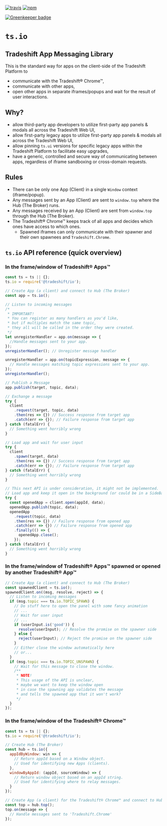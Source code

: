 [![travis][travis-image]][travis-url] [![npm][npm-image]][npm-url]

[travis-image]: https://travis-ci.org/Tradeshift/io.svg?branch=master
[travis-url]: https://travis-ci.org/Tradeshift/io
[npm-image]: https://img.shields.io/npm/v/@tradeshift/io.svg
[npm-url]: https://npmjs.org/package/@tradeshift/io
[![Greenkeeper badge](https://badges.greenkeeper.io/Tradeshift/io.svg)](https://greenkeeper.io/)

# `ts.io`

## Tradeshift App Messaging Library

This is the standard way for apps on the client-side of the Tradeshift Platform to

- communicate with the Tradeshift® Chrome™,
- communicate with other apps,
- open other apps in separate iframes/popups and wait for the result of user interactions.

## Why?

- allow third-party app developers to utilize first-party app panels & modals all across the Tradeshift Web UI,
- allow first-party legacy apps to utilize first-party app panels & modals all across the Tradeshift Web UI,
- allow pinning `ts.ui` versions for specific legacy apps within the Tradeshift Platform to facilitate easy upgrades,
- have a generic, controlled and secure way of communicating between apps, regardless of iframe sandboxing or cross-domain requests.

## Rules

- There can be only one App (Client) in a single `Window` context (iframe/popup).
- Any messages sent by an App (Client) are sent to `window.top` where the Hub (The Broker) runs.
- Any messages received by an App (Client) are sent from `window.top` through the Hub (The Broker).
- The Tradeshift® Chrome™ keeps track of all apps and decides which ones have access to which ones.
  - Spawned iframes can only communicate with their spawner and their own spawnees and `Tradeshift.Chrome`.

## `ts.io` API reference (quick overview)

### In the frame/window of Tradeshift® Apps™

```js
const ts = ts || {};
ts.io = require('@tradeshift/io');

// Create App (a client) and connect to Hub (The Broker)
const app = ts.io();

// Listen to incoming messages
/*
 * IMPORTANT!
 * You can register as many handlers as you'd like,
 * but if multiples match the same topic,
 * they all will be called in the order they were created.
 */
let unregisterHandler = app.on(message => {
  //Handle messages sent to your app.
});
unregisterHandler(); // Unregister message handler

unregisterHandler = app.on(topicExpression, message => {
  // Handle messages matching topic expressions sent to your app.
});
unregisterHandler();

// Publish a Message
app.publish(target, topic, data);

// Exchange a message
try {
  client
    .request(target, topic, data)
    .then(res => {}) // Success response from target app
    .catch(err => {}); // Failure response from target app
} catch (fatalErr) {
  // Something went horribly wrong
}

// Load app and wait for user input
try {
  client
    .spawn(target, data)
    .then(res => {}) // Success response from target app
    .catch(err => {}); // Failure response from target app
} catch (fatalErr) {
  // Something went horribly wrong
}

// This next API is under consideration, it might not be implemented.
// Load app and keep it open in the background (or could be in a SideBar or a floating window)
try {
  const openedApp = client.open(appId, data);
  openedApp.publish(topic, data);
  openedApp
    .request(topic, data)
    .then(res => {}) // Failure response from opened app
    .catch(err => {}) // Failure response from opened app
    .finally(() => {
      openedApp.close();
    });
} catch (fatalErr) {
  // Something went horribly wrong
}
```

### In the frame/window of Tradeshift® Apps™ spawned or opened by another Tradeshift® App™

```js
// Create App (a client) and connect to Hub (The Broker)
const spawnedClient = ts.io();
spawnedClient.on((msg, resolve, reject) => {
  // Listen to incoming messages
  if (msg.topic === ts.io.TOPIC_SPAWN) {
    // Do stuff here to open the panel with some fancy animation
    // ...
    // Wait for user input
    // ...
    if (userInput.is('good')) {
      resolve(userInput); // Resolve the promise on the spawner side
    } else {
      reject(userInput); // Reject the promise on the spawner side
    }
    // Either close the window automatically here
    // or...
  }
  if (msg.topic === ts.io.TOPIC_UNSPAWN) {
    // Wait for this message to close the window.
    /**
     * NOTE!
     * This usage of the API is unclear,
     * maybe we want to keep the window open
     * in case the spawning app validates the message
     * and tells the spawned app that it won't work?
     */
  }
});
```

### In the frame/window of the Tradeshift® Chrome™

```js
const ts = ts || {};
ts.io = require('@tradeshift/io');

// Create Hub (The Broker)
const hub = ts.io({
  appIdByWindow: win => {
    // Return appId based on a Window object.
    // Used for identifying new Apps (clients).
  },
  windowByAppId: (appId, sourceWindow) => {
    // Return window object based on an appId string.
    // Used for identifying where to relay messages.
  }
});

// Create App (a client) for the Tradeshift® Chrome™ and connect to Hub (The Broker)
const top = hub.top();
top.on(message => {
  // Handle messages sent to 'Tradeshift.Chrome'
});
```
